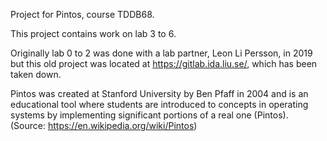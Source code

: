 Project for Pintos, course TDDB68.

This project contains work on lab 3 to 6. 

Originally lab 0 to 2 was done with a lab partner, Leon Li Persson, 
in 2019 but this old project was located at https://gitlab.ida.liu.se/,
which has been taken down. 

Pintos was created at Stanford University by Ben Pfaff in 2004 and is an
educational tool where students are introduced to concepts in operating 
systems by implementing significant portions of a real one (Pintos).
(Source: https://en.wikipedia.org/wiki/Pintos)
